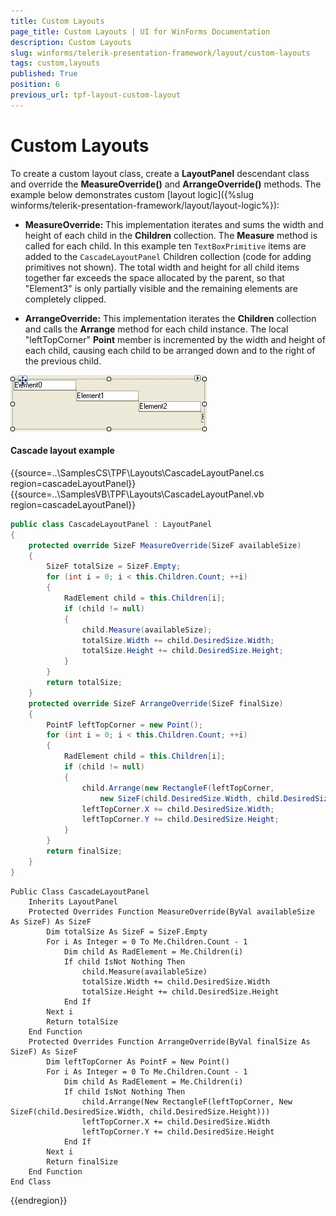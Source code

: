 ```yaml
---
title: Custom Layouts
page_title: Custom Layouts | UI for WinForms Documentation
description: Custom Layouts
slug: winforms/telerik-presentation-framework/layout/custom-layouts
tags: custom,layouts
published: True
position: 6
previous_url: tpf-layout-custom-layout
---
```


# Custom Layouts

To create a custom layout class, create a __LayoutPanel__ descendant class and override the __MeasureOverride()__ and __ArrangeOverride()__ methods. The example below demonstrates custom [layout logic]({%slug winforms/telerik-presentation-framework/layout/layout-logic%}):

* __MeasureOverride:__ This implementation iterates and sums the width and height of each child in the __Children__ collection. The __Measure__ method is called for each child. In this example ten `TextBoxPrimitive` items are added to the `CascadeLayoutPanel` Children collection (code for adding primitives not shown). The total width and height for all child items together far exceeds the space allocated by the parent, so that "Element3" is only partially visible and the remaining elements are completely clipped.

* __ArrangeOverride:__ This implementation iterates the __Children__  collection and calls the __Arrange__ method for each child instance. The local "leftTopCorner" __Point__  member is incremented by the width and height of each child, causing each child to be arranged down and to the right of the previous child. 

![tpf-layout-custom-layout 001](images/tpf-layout-custom-layout001.png)

#### Cascade layout example

{{source=..\SamplesCS\TPF\Layouts\CascadeLayoutPanel.cs region=cascadeLayoutPanel}} 
{{source=..\SamplesVB\TPF\Layouts\CascadeLayoutPanel.vb region=cascadeLayoutPanel}} 

````C#
public class CascadeLayoutPanel : LayoutPanel
{
    protected override SizeF MeasureOverride(SizeF availableSize)
    {
        SizeF totalSize = SizeF.Empty;
        for (int i = 0; i < this.Children.Count; ++i)
        {
            RadElement child = this.Children[i];
            if (child != null)
            {
                child.Measure(availableSize);
                totalSize.Width += child.DesiredSize.Width;
                totalSize.Height += child.DesiredSize.Height;
            }
        }
        return totalSize;
    }
    protected override SizeF ArrangeOverride(SizeF finalSize)
    {
        PointF leftTopCorner = new Point();
        for (int i = 0; i < this.Children.Count; ++i)
        {
            RadElement child = this.Children[i];
            if (child != null)
            {
                child.Arrange(new RectangleF(leftTopCorner,
                    new SizeF(child.DesiredSize.Width, child.DesiredSize.Height)));
                leftTopCorner.X += child.DesiredSize.Width;
                leftTopCorner.Y += child.DesiredSize.Height;
            }
        }
        return finalSize;
    }
}

````
````VB.NET
Public Class CascadeLayoutPanel
    Inherits LayoutPanel
    Protected Overrides Function MeasureOverride(ByVal availableSize As SizeF) As SizeF
        Dim totalSize As SizeF = SizeF.Empty
        For i As Integer = 0 To Me.Children.Count - 1
            Dim child As RadElement = Me.Children(i)
            If child IsNot Nothing Then
                child.Measure(availableSize)
                totalSize.Width += child.DesiredSize.Width
                totalSize.Height += child.DesiredSize.Height
            End If
        Next i
        Return totalSize
    End Function
    Protected Overrides Function ArrangeOverride(ByVal finalSize As SizeF) As SizeF
        Dim leftTopCorner As PointF = New Point()
        For i As Integer = 0 To Me.Children.Count - 1
            Dim child As RadElement = Me.Children(i)
            If child IsNot Nothing Then
                child.Arrange(New RectangleF(leftTopCorner, New SizeF(child.DesiredSize.Width, child.DesiredSize.Height)))
                leftTopCorner.X += child.DesiredSize.Width
                leftTopCorner.Y += child.DesiredSize.Height
            End If
        Next i
        Return finalSize
    End Function
End Class

````

{{endregion}}
